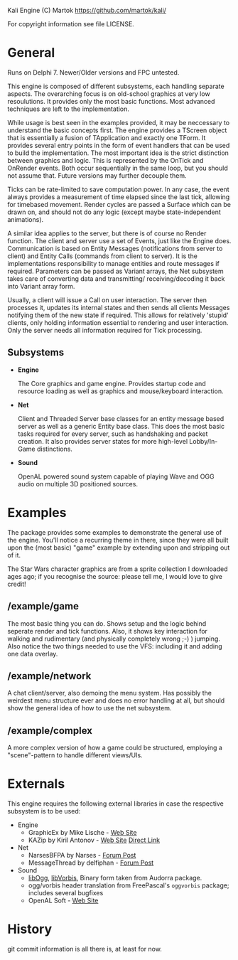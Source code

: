 Kali Engine (C) Martok
https://github.com/martok/kali/

For copyright information see file LICENSE.

General
=======
Runs on Delphi 7.
Newer/Older versions and FPC untested.

This engine is composed of different subsystems, each handling separate aspects.
The overarching focus is on old-school graphics at very low resoulutions.
It provides only the most basic functions. Most advanced techniques are left to the
implementation.

While usage is best seen in the examples provided, it may be neccessary to understand
the basic concepts first. The engine provides a TScreen object that is essentially a
fusion of TApplication and exactly one TForm. It provides several entry points in the
form of event handlers that can be used to build the implementation.
The most important idea is the strict distinction between graphics and logic. This
is represented by the OnTick and OnRender events. Both occur sequentially in the same
loop, but you should not assume that. Future versions may further decouple them.

Ticks can be rate-limited to save computation power. In any case, the event always
provides a measurement of time elapsed since the last tick, allowing for timebased
movement.
Render cycles are passed a Surface which can be drawn on, and should not do any
logic (except maybe state-independent animations).

A similar idea applies to the server, but there is of course no Render function.
The client and server use a set of Events, just like the Engine does.
Communication is based on Entity Messages (notifications from server to client) and
Entity Calls (commands from client to server). It is the implementations responsibility
to manage entities and route messages if required. Parameters can be passed as
Variant arrays, the Net subsystem takes care of converting data and transmitting/
receiving/decoding it back into Variant array form.

Usually, a client will issue a Call on user interaction. The server then processes it,
updates its internal states and then sends all clients Messages notifying them of the new
state if required. This allows for relatively 'stupid' clients, only holding information
essential to rendering and user interaction. Only the server needs all information
required for Tick processing.


Subsystems
----------
*   **Engine**

    The Core graphics and game engine. Provides startup code and resource loading
    as well as graphics and mouse/keyboard interaction.

*   **Net**

    Client and Threaded Server base classes for an entity message based server
    as well as a generic Entity base class. This does the most basic tasks required
    for every server, such as handshaking and packet creation. It also provides
    server states for more high-level Lobby/In-Game distinctions.

*   **Sound**

    OpenAL powered sound system capable of playing Wave and OGG audio on multiple 3D
    positioned sources.

Examples
========
The package provides some examples to demonstrate the general use of the engine.
You'll notice a recurring theme in there, since they were all built upon the (most
basic) "game" example by extending upon and stripping out of it.

The Star Wars character graphics are from a sprite collection I downloaded ages ago;
if you recognise the source: please tell me, I would love to give credit!

/example/game
--------------
The most basic thing you can do. Shows setup and the logic behind seperate render
and tick functions. Also, it shows key interaction for walking and rudimentary
(and physically completely wrong ;-) ) jumping.
Also notice the two things needed to use the VFS: including it and adding one data overlay.

/example/network
----------------
A chat client/server, also demoing the menu system. Has possibly the weirdest menu
structure ever and does no error handling at all, but should show the general idea
of how to use the net subsystem.

/example/complex
----------------
A more complex version of how a game could be structured, employing a "scene"-pattern
to handle different views/UIs.


Externals
=========
This engine requires the following external libraries in case the respective subsystem
is to be used:

* Engine
    * GraphicEx by Mike Lische - [Web Site](http://www.soft-gems.net/index.php/libs/graphicex-library)
    * KAZip by Kiril Antonov - [Web Site](http://kadao.dir.bg/) [Direct Link](http://kadao.dir.bg/products.htm#KAZIP)
* Net
    * NarsesBFPA by Narses - [Forum Post](http://www.delphi-forum.de/topic_TNBFPA+v112++SocketKompos+mit+Protokollfunktionen_71223.html)
    * MessageThread by delfiphan - [Forum Post](http://www.delphi-library.de/topic_Ereignisorientierte+ThreadsMessage+Handling_90333.html)
* Sound
    * [libOgg](http://xiph.org/ogg/), [libVorbis](http://xiph.org/vorbis/), Binary form taken from Audorra package.
    * ogg/vorbis header translation from FreePascal's `oggvorbis` package; includes several bugfixes
    * OpenAL Soft - [Web Site](http://kcat.strangesoft.net/openal.html)



History
=======
git commit information is all there is, at least for now.

